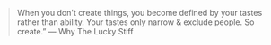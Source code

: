 
> When you don't create things, you become defined by your tastes rather than ability. Your tastes only narrow & exclude people. So create.” ― Why The Lucky Stiff
